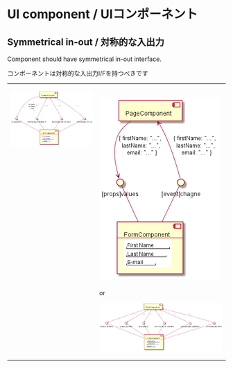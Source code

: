 # UI component / UIコンポーネント
## Symmetrical in-out / 対称的な入出力
Component should have symmetrical in-out interface.

コンポーネントは対称的な入出力I/Fを持つべきです

<table><tbody>
<tr><!-- ugly --><td valign="top">

![ugly](./img/ui-component/symmetrical-in-out/ugly.png)
</td><!-- beautiful --><td valign="top">

![beautiful1](./img/ui-component/symmetrical-in-out/beautiful1.png)
---
or

![beautiful2](./img/ui-component/symmetrical-in-out/beautiful2.png)
</td></tr>
</tbody></table>
